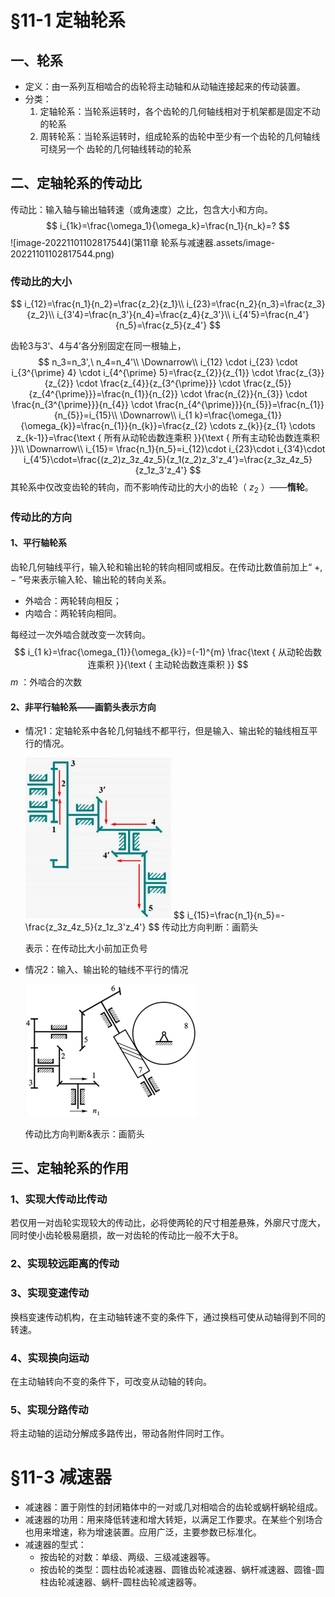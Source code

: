 # §11-1 定轴轮系

## 一、轮系

* 定义：由一系列互相啮合的齿轮将主动轴和从动轴连接起来的传动装置。
* 分类：
  1. 定轴轮系：当轮系运转时，各个齿轮的几何轴线相对于机架都是固定不动的轮系
  2. 周转轮系：当轮系运转时，组成轮系的齿轮中至少有一个齿轮的几何轴线可绕另一个
     齿轮的几何轴线转动的轮系

## 二、定轴轮系的传动比

传动比：输入轴与输出轴转速（或角速度）之比，包含大小和方向。
$$
i_{1k}=\frac{\omega_1}{\omega_k}=\frac{n_1}{n_k}=?
$$
![image-20221101102817544](第11章 轮系与减速器.assets/image-20221101102817544.png)

### 传动比的大小

$$
i_{12}=\frac{n_1}{n_2}=\frac{z_2}{z_1}\\
i_{23}=\frac{n_2}{n_3}=\frac{z_3}{z_2}\\
i_{3'4}=\frac{n_3'}{n_4}=\frac{z_4}{z_3'}\\
i_{4'5}=\frac{n_4'}{n_5}=\frac{z_5}{z_4'}
$$

齿轮3与3‘、4与4’各分别固定在同一根轴上，
$$
n_3=n_3',\ n_4=n_4'\\
\Downarrow\\
i_{12} \cdot i_{23} \cdot i_{3^{\prime} 4} \cdot i_{4^{\prime} 5}=\frac{z_{2}}{z_{1}} \cdot \frac{z_{3}}{z_{2}} \cdot \frac{z_{4}}{z_{3^{\prime}}} \cdot \frac{z_{5}}{z_{4^{\prime}}}=\frac{n_{1}}{n_{2}} \cdot \frac{n_{2}}{n_{3}} \cdot \frac{n_{3^{\prime}}}{n_{4}} \cdot \frac{n_{4^{\prime}}}{n_{5}}=\frac{n_{1}}{n_{5}}=i_{15}\\
\Downarrow\\
i_{1 k}=\frac{\omega_{1}}{\omega_{k}}=\frac{n_{1}}{n_{k}}=\frac{z_{2} \cdots z_{k}}{z_{1} \cdots z_{k-1}}=\frac{\text { 所有从动轮齿数连乘积 }}{\text { 所有主动轮齿数连乘积 }}\\
\Downarrow\\
i_{15}= \frac{n_1}{n_5}=i_{12}\cdot i_{23}\cdot i_{3‘4}\cdot i_{4’5}\cdot=\frac{(z_2)z_3z_4z_5}{z_1(z_2)z_3'z_4'}=\frac{z_3z_4z_5}{z_1z_3'z_4'}
$$
其轮系中仅改变齿轮的转向，而不影响传动比的大小的齿轮（ $z_2$ ）——**惰轮**。

### 传动比的方向

#### 1、平行轴轮系

齿轮几何轴线平行，输入轮和输出轮的转向相同或相反。在传动比数值前加上“ $+,-$ ”号来表示输入轮、输出轮的转向关系。

* 外啮合：两轮转向相反；
* 内啮合：两轮转向相同。

每经过一次外啮合就改变一次转向。
$$
i_{1 k}=\frac{\omega_{1}}{\omega_{k}}=(-1)^{m} \frac{\text { 从动轮齿数连乘积 }}{\text { 主动轮齿数连乘积 }}
$$
$m$ ：外啮合的次数

#### 2、非平行轴轮系——画箭头表示方向

* 情况1：定轴轮系中各轮几何轴线不都平行，但是输入、输出轮的轴线相互平行的情况。

  <img src="第11章 轮系与减速器.assets/image-20221101104957662.png" alt="image-20221101104957662" style="zoom:50%;" />
  $$
  i_{15}=\frac{n_1}{n_5}=-\frac{z_3z_4z_5}{z_1z_3'z_4'}
  $$
  传动比方向判断：画箭头

  表示：在传动比大小前加正负号

* 情况2：输入、输出轮的轴线不平行的情况

  <img src="第11章 轮系与减速器.assets/image-20221101110216671.png" alt="image-20221101110216671" style="zoom:50%;" />
  
  传动比方向判断&表示：画箭头

## 三、定轴轮系的作用

### 1、实现大传动比传动

若仅用一对齿轮实现较大的传动比，必将使两轮的尺寸相差悬殊，外廓尺寸庞大，同时使小齿轮极易磨损，故一对齿轮的传动比一般不大于8。

### 2、实现较远距离的传动

### 3、实现变速传动

换档变速传动机构，在主动轴转速不变的条件下，通过换档可使从动轴得到不同的转速。

### 4、实现换向运动

在主动轴转向不变的条件下，可改变从动轴的转向。

### 5、实现分路传动

将主动轴的运动分解成多路传出，带动各附件同时工作。

# §11-3 减速器

* 减速器：置于刚性的封闭箱体中的一对或几对相啮合的齿轮或蜗杆蜗轮组成。
* 减速器的功用：用来降低转速和增大转矩，以满足工作要求。在某些个别场合也用来增速，称为增速装置。应用广泛，主要参数已标准化。
* 减速器的型式：
  * 按齿轮的对数：单级、两级、三级减速器等。
  * 按齿轮的类型：圆柱齿轮减速器、圆锥齿轮减速器、蜗杆减速器、圆锥-圆柱齿轮减速器、蜗杆-圆柱齿轮减速器等。